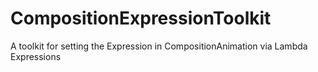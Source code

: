 # CompositionExpressionToolkit
A toolkit for setting the Expression in CompositionAnimation via Lambda Expressions
